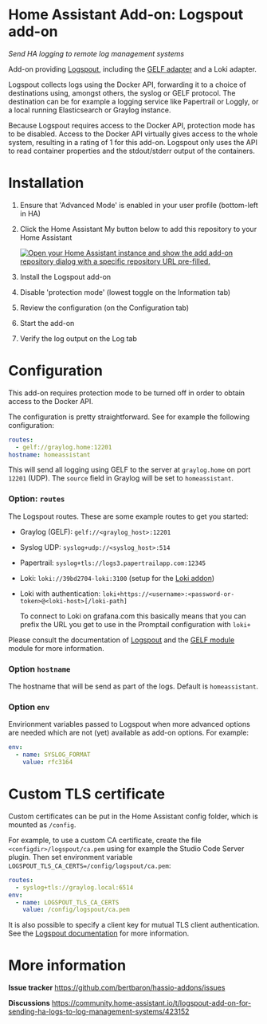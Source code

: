 # Home Assistant Add-on: Logspout add-on

_Send HA logging to remote log management systems_

Add-on providing [Logspout](https://github.com/gliderlabs/logspout), including the [GELF adapter](https://github.com/bertbaron/logspout-gelf) and a Loki adapter.

Logspout collects logs using the Docker API, forwarding it to a choice of destinations using, amongst others, the syslog or GELF protocol. The destination can be for example a logging service like Papertrail or Loggly, or a local running Elasticsearch or Graylog instance.

Because Logspout requires access to the Docker API, protection mode has to be disabled. Access to the Docker API virtually gives access to the whole system, resulting in a rating of 1 for this add-on. Logspout only uses the API to read container properties and the stdout/stderr output of the containers.

# Installation

1. Ensure that 'Advanced Mode' is enabled in your user profile (bottom-left in HA)
1. Click the Home Assistant My button below to add this repository to your Home Assistant
 
   [![Open your Home Assistant instance and show the add add-on repository dialog with a specific repository URL pre-filled.](https://my.home-assistant.io/badges/supervisor_add_addon_repository.svg)](https://my.home-assistant.io/redirect/supervisor_add_addon_repository/?repository_url=https%3A%2F%2Fgithub.com%2Fbertbaron%2Fhassio-addons)

1. Install the Logspout add-on
1. Disable 'protection mode' (lowest toggle on the Information tab)
1. Review the configuration (on the Configuration tab)
1. Start the add-on
1. Verify the log output on the Log tab

# Configuration

This add-on requires protection mode to be turned off in order to obtain access to the Docker API.

The configuration is pretty straightforward. See for example the following configuration:

```yaml
routes:
  - gelf://graylog.home:12201
hostname: homeassistant
```      

This will send all logging using GELF to the server at `graylog.home` on port `12201` (UDP). The `source` field in Graylog will be set to `homeassistant`.


### Option: `routes`

The Logspout routes. These are some example routes to get you started:

 * Graylog (GELF): `gelf://<graylog_host>:12201`
 * Syslog UDP: `syslog+udp://<syslog_host>:514`
 * Papertrail: `syslog+tls://logs3.papertrailapp.com:12345`
 * Loki: `loki://39bd2704-loki:3100` (setup for the [Loki addon](https://github.com/mdegat01/addon-loki))
 * Loki with authentication: `loki+https://<username>:<password-or-token>@<loki-host>[/loki-path]`

   To connect to Loki on grafana.com this basically means that you can prefix the URL you get to use in the Promptail configuration with `loki+`


Please consult the documentation of [Logspout](https://github.com/gliderlabs/logspout) and the [GELF module](https://github.com/bertbaron/logspout-gelf) module for more information.

### Option `hostname`

The hostname that will be send as part of the logs. Default is `homeassistant`.

### Option `env`

Envirionment variables passed to Logspout when more advanced options are needed which are not (yet) available as add-on options. For example:

```yaml
env:
  - name: SYSLOG_FORMAT
    value: rfc3164
```

# Custom TLS certificate

Custom certificates can be put in the Home Assistant config folder, which is mounted as `/config`.

For example, to use a custom CA certificate, create the file `<configdir>/logspout/ca.pem` using for example the Studio Code Server plugin. Then set environment variable `LOGSPOUT_TLS_CA_CERTS=/config/logspout/ca.pem`: 

```yaml
routes:
  - syslog+tls://graylog.local:6514
env:
  - name: LOGSPOUT_TLS_CA_CERTS
    value: /config/logspout/ca.pem
```      

It is also possible to specify a client key for mutual TLS client authentication. See the [Logspout documentation](https://github.com/gliderlabs/logspout/blob/master/README.md) for more information.

# More information

**Issue tracker** https://github.com/bertbaron/hassio-addons/issues

**Discussions** https://community.home-assistant.io/t/logspout-add-on-for-sending-ha-logs-to-log-management-systems/423152
